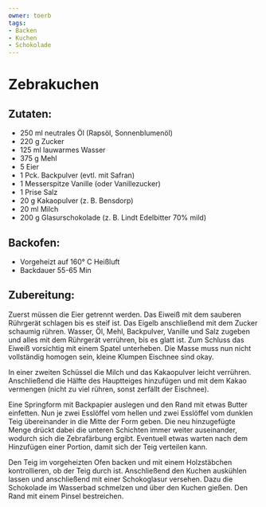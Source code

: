 ```yaml
---
owner: toerb
tags:
- Backen
- Kuchen
- Schokolade
---
```

Zebrakuchen
===========

Zutaten:
--------
 * 250&nbsp;ml neutrales Öl (Rapsöl, Sonnenblumenöl)
 * 220&nbsp;g Zucker
 * 125&nbsp;ml lauwarmes Wasser
 * 375&nbsp;g Mehl
 * 5&nbsp;Eier
 * 1&nbsp;Pck. Backpulver (evtl. mit Safran)
 * 1&nbsp;Messerspitze Vanille (oder Vanillezucker)
 * 1&nbsp;Prise Salz
 * 20&nbsp;g Kakaopulver (z. B. Bensdorp)
 * 20&nbsp;ml Milch
 * 200&nbsp;g Glasurschokolade (z. B. Lindt Edelbitter 70% mild)


Backofen:
-------
 * Vorgeheizt auf 160°&nbsp;C Heißluft
 * Backdauer 55-65&nbsp;Min

Zubereitung:
------------
Zuerst müssen die Eier getrennt werden.
Das Eiweiß mit dem sauberen Rührgerät schlagen bis es steif ist.
Das Eigelb anschließend mit dem Zucker schaumig rühren.
Wasser, Öl, Mehl, Backpulver, Vanille und Salz zugeben und alles mit dem Rührgerät verrühren, bis es glatt ist.
Zum Schluss das Eiweiß vorsichtig mit einem Spatel unterheben.
Die Masse muss nun nicht vollständig homogen sein, kleine Klumpen Eischnee sind okay.

In einer zweiten Schüssel die Milch und das Kakaopulver leicht verrühren.
Anschließend die Hälfte des Hauptteiges hinzufügen und mit dem Kakao vermengen (nicht zu viel rühren, sonst zerfällt der Eischnee).

Eine Springform mit Backpapier auslegen und den Rand mit etwas Butter einfetten.
Nun je zwei Esslöffel vom hellen und zwei Esslöffel vom dunklen Teig übereinander in die Mitte der Form geben.
Die neu hinzugefügte Menge drückt dabei die unteren Schichten immer weiter auseinander, wodurch sich die Zebrafärbung ergibt.
Eventuell etwas warten nach dem Hinzufügen einer Portion, damit sich der Teig verteilen kann.

Den Teig im vorgeheizten Ofen backen und mit einem Holzstäbchen kontrollieren, ob der Teig durch ist.
Anschließend den Kuchen auskühlen lassen und anschließend mit einer Schokoglasur versehen.
Dazu die Schokolade im Wasserbad schmelzen und über den Kuchen gießen.
Den Rand mit einem Pinsel bestreichen.
